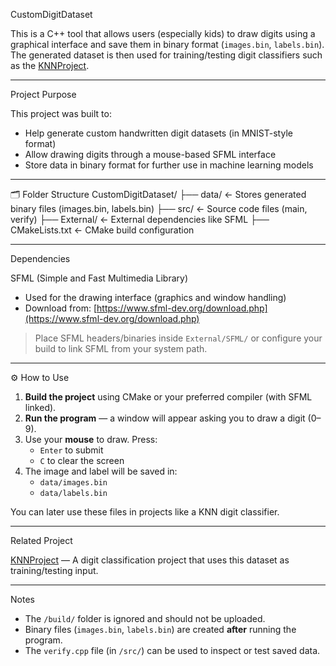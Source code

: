 CustomDigitDataset

This is a C++ tool that allows users (especially kids) to draw digits using a graphical interface and save them in binary format (`images.bin`, `labels.bin`).  
The generated dataset is then used for training/testing digit classifiers such as the [KNNProject]((https://github.com/UnaizaAsif/KNN-Digit-Recognizer)).

---

Project Purpose

This project was built to:
- Help generate custom handwritten digit datasets (in MNIST-style format)
- Allow drawing digits through a mouse-based SFML interface
- Store data in binary format for further use in machine learning models

---

🗂 Folder Structure
CustomDigitDataset/
├── data/ ← Stores generated binary files (images.bin, labels.bin)
├── src/ ← Source code files (main, verify)
├── External/ ← External dependencies like SFML
├── CMakeLists.txt ← CMake build configuration

---

Dependencies

SFML (Simple and Fast Multimedia Library)
- Used for the drawing interface (graphics and window handling)
- Download from: [https://www.sfml-dev.org/download.php](https://www.sfml-dev.org/download.php)

> Place SFML headers/binaries inside `External/SFML/` or configure your build to link SFML from your system path.

---

⚙ How to Use

1. **Build the project** using CMake or your preferred compiler (with SFML linked).
2. **Run the program** — a window will appear asking you to draw a digit (0–9).
3. Use your **mouse** to draw. Press:
   - `Enter` to submit
   - `C` to clear the screen
4. The image and label will be saved in:
   - `data/images.bin`
   - `data/labels.bin`

You can later use these files in projects like a KNN digit classifier.

---

Related Project

[KNNProject]((https://github.com/UnaizaAsif/KNN-Digit-Recognizer)) — A digit classification project that uses this dataset as training/testing input.

---

Notes

- The `/build/` folder is ignored and should not be uploaded.
- Binary files (`images.bin`, `labels.bin`) are created **after** running the program.
- The `verify.cpp` file (in `/src/`) can be used to inspect or test saved data.



